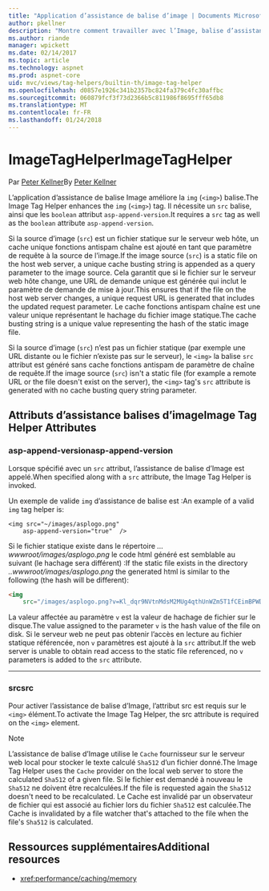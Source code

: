 ```yaml
---
title: "Application d’assistance de balise d’image | Documents Microsoft"
author: pkellner
description: "Montre comment travailler avec l’Image, balise d’assistance"
ms.author: riande
manager: wpickett
ms.date: 02/14/2017
ms.topic: article
ms.technology: aspnet
ms.prod: aspnet-core
uid: mvc/views/tag-helpers/builtin-th/image-tag-helper
ms.openlocfilehash: d0857e1926c341b2357bc824fa379c4fc30affbc
ms.sourcegitcommit: 060879fcf3f73d2366b5c811986f8695fff65db8
ms.translationtype: MT
ms.contentlocale: fr-FR
ms.lasthandoff: 01/24/2018
---
```

# <a name="imagetaghelper"></a><span data-ttu-id="fef1b-103">ImageTagHelper</span><span class="sxs-lookup"><span data-stu-id="fef1b-103">ImageTagHelper</span></span>

<span data-ttu-id="fef1b-104">Par [Peter Kellner](http://peterkellner.net)</span><span class="sxs-lookup"><span data-stu-id="fef1b-104">By [Peter Kellner](http://peterkellner.net)</span></span> 

<span data-ttu-id="fef1b-105">L’application d’assistance de balise Image améliore la `img` (`<img>`) balise.</span><span class="sxs-lookup"><span data-stu-id="fef1b-105">The Image Tag Helper enhances the `img` (`<img>`) tag.</span></span> <span data-ttu-id="fef1b-106">Il nécessite un `src` balise, ainsi que les `boolean` attribut `asp-append-version`.</span><span class="sxs-lookup"><span data-stu-id="fef1b-106">It requires a `src` tag as well as the `boolean` attribute `asp-append-version`.</span></span>

<span data-ttu-id="fef1b-107">Si la source d’image (`src`) est un fichier statique sur le serveur web hôte, un cache unique fonctions antispam chaîne est ajouté en tant que paramètre de requête à la source de l’image.</span><span class="sxs-lookup"><span data-stu-id="fef1b-107">If the image source (`src`) is a static file on the host web server, a unique cache busting string is appended as a query parameter to the image source.</span></span> <span data-ttu-id="fef1b-108">Cela garantit que si le fichier sur le serveur web hôte change, une URL de demande unique est générée qui inclut le paramètre de demande de mise à jour.</span><span class="sxs-lookup"><span data-stu-id="fef1b-108">This ensures that if the file on the host web server changes, a unique request URL is generated that includes the updated request parameter.</span></span> <span data-ttu-id="fef1b-109">Le cache fonctions antispam chaîne est une valeur unique représentant le hachage du fichier image statique.</span><span class="sxs-lookup"><span data-stu-id="fef1b-109">The cache busting string is a unique value representing the hash of the static image file.</span></span>

<span data-ttu-id="fef1b-110">Si la source d’image (`src`) n’est pas un fichier statique (par exemple une URL distante ou le fichier n’existe pas sur le serveur), le `<img>` la balise `src` attribut est généré sans cache fonctions antispam de paramètre de chaîne de requête.</span><span class="sxs-lookup"><span data-stu-id="fef1b-110">If the image source (`src`) isn't a static file (for example a remote URL or the file doesn't exist on the server), the `<img>` tag's `src` attribute is generated with no cache busting query string parameter.</span></span>

## <a name="image-tag-helper-attributes"></a><span data-ttu-id="fef1b-111">Attributs d’assistance balises d’image</span><span class="sxs-lookup"><span data-stu-id="fef1b-111">Image Tag Helper Attributes</span></span>


### <a name="asp-append-version"></a><span data-ttu-id="fef1b-112">asp-append-version</span><span class="sxs-lookup"><span data-stu-id="fef1b-112">asp-append-version</span></span>

<span data-ttu-id="fef1b-113">Lorsque spécifié avec un `src` attribut, l’assistance de balise d’Image est appelé.</span><span class="sxs-lookup"><span data-stu-id="fef1b-113">When specified along with a `src` attribute, the Image Tag Helper is invoked.</span></span>

<span data-ttu-id="fef1b-114">Un exemple de valide `img` d’assistance de balise est :</span><span class="sxs-lookup"><span data-stu-id="fef1b-114">An example of a valid `img` tag helper is:</span></span>

```cshtml
<img src="~/images/asplogo.png" 
    asp-append-version="true"  />
```

<span data-ttu-id="fef1b-115">Si le fichier statique existe dans le répertoire *... wwwroot/images/asplogo.png* le code html généré est semblable au suivant (le hachage sera différent) :</span><span class="sxs-lookup"><span data-stu-id="fef1b-115">If the static file exists in the directory *..wwwroot/images/asplogo.png* the generated html is similar to the following (the hash will be different):</span></span>

```html
<img 
    src="/images/asplogo.png?v=Kl_dqr9NVtnMdsM2MUg4qthUnWZm5T1fCEimBPWDNgM"/>
```

<span data-ttu-id="fef1b-116">La valeur affectée au paramètre `v` est la valeur de hachage de fichier sur le disque.</span><span class="sxs-lookup"><span data-stu-id="fef1b-116">The value assigned to the parameter `v` is the hash value of the file on disk.</span></span> <span data-ttu-id="fef1b-117">Si le serveur web ne peut pas obtenir l’accès en lecture au fichier statique référencée, non `v` paramètres est ajouté à la `src` attribut.</span><span class="sxs-lookup"><span data-stu-id="fef1b-117">If the web server is unable to obtain read access to the static file referenced,  no `v` parameters is added to the `src` attribute.</span></span>

- - -

### <a name="src"></a><span data-ttu-id="fef1b-118">src</span><span class="sxs-lookup"><span data-stu-id="fef1b-118">src</span></span>

<span data-ttu-id="fef1b-119">Pour activer l’assistance de balise d’Image, l’attribut src est requis sur le `<img>` élément.</span><span class="sxs-lookup"><span data-stu-id="fef1b-119">To activate the Image Tag Helper, the src attribute is required on the `<img>` element.</span></span> 

> [!NOTE]
> <span data-ttu-id="fef1b-120">L’assistance de balise d’Image utilise le `Cache` fournisseur sur le serveur web local pour stocker le texte calculé `Sha512` d’un fichier donné.</span><span class="sxs-lookup"><span data-stu-id="fef1b-120">The Image Tag Helper uses the `Cache` provider on the local web server to store the calculated `Sha512` of a given file.</span></span> <span data-ttu-id="fef1b-121">Si le fichier est demandé à nouveau le `Sha512` ne doivent être recalculées.</span><span class="sxs-lookup"><span data-stu-id="fef1b-121">If the file is requested again the `Sha512` doesn't need to be recalculated.</span></span> <span data-ttu-id="fef1b-122">Le Cache est invalidé par un observateur de fichier qui est associé au fichier lors du fichier `Sha512` est calculée.</span><span class="sxs-lookup"><span data-stu-id="fef1b-122">The Cache is invalidated by a file watcher that's attached to the file when the file's `Sha512` is calculated.</span></span>

## <a name="additional-resources"></a><span data-ttu-id="fef1b-123">Ressources supplémentaires</span><span class="sxs-lookup"><span data-stu-id="fef1b-123">Additional resources</span></span>

* <xref:performance/caching/memory>
